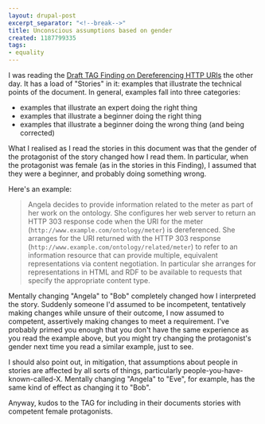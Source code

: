 ```yaml
---
layout: drupal-post
excerpt_separator: "<!--break-->"
title: Unconscious assumptions based on gender
created: 1187799335
tags:
- equality
---
```

I was reading the [Draft TAG Finding on Dereferencing HTTP URIs][1] the other day. It has a load of "Stories" in it: examples that illustrate the technical points of the document. In general, examples fall into three categories:

  * examples that illustrate an expert doing the right thing
  * examples that illustrate a beginner doing the right thing
  * examples that illustrate a beginner doing the wrong thing (and being corrected)

What I realised as I read the stories in this document was that the gender of the protagonist of the story changed how I read them. In particular, when the protagonist was female (as in the stories in this Finding), I assumed that they were a beginner, and probably doing something wrong.

[1]: http://www.w3.org/2001/tag/doc/httpRange-14/2007-05-31/HttpRange-14 "W3C: Dereferencing HTTP URIs"

<!--break-->

Here's an example:

> Angela decides to provide information related to the meter as part of her work on the ontology. She configures her web server to return an HTTP 303 response code when the URI for the meter (`http://www.example.com/ontology/meter`) is dereferenced. She arranges for the URI returned with the HTTP 303 response (`http://www.example.com/ontology/related/meter`) to refer to an information resource that can provide multiple, equivalent representations via content negotiation. In particular she arranges for representations in HTML and RDF to be available to requests that specify the appropriate content type.

Mentally changing "Angela" to "Bob" completely changed how I interpreted the story. Suddenly someone I'd assumed to be incompetent, tentatively making changes while unsure of their outcome, I now assumed to competent, assertively making changes to meet a requirement. I've probably primed you enough that you don't have the same experience as you read the example above, but you might try changing the protagonist's gender next time you read a similar example, just to see.

I should also point out, in mitigation, that assumptions about people in stories are affected by all sorts of things, particularly people-you-have-known-called-X. Mentally changing "Angela" to "Eve", for example, has the same kind of effect as changing it to "Bob".

Anyway, kudos to the TAG for including in their documents stories with competent female protagonists.
